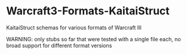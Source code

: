 # Warcraft3-Formats-KaitaiStruct
KaitaiStruct schemas for various formats of Warcraft III

WARNING: only stubs so far that were tested with a single file each, no broad support for different format versions
